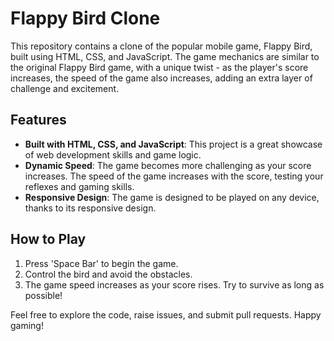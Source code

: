 # Flappy Bird Clone

This repository contains a clone of the popular mobile game, Flappy Bird, built using HTML, CSS, and JavaScript. The game mechanics are similar to the original Flappy Bird game, with a unique twist - as the player's score increases, the speed of the game also increases, adding an extra layer of challenge and excitement.

## Features
- **Built with HTML, CSS, and JavaScript**: This project is a great showcase of web development skills and game logic.
- **Dynamic Speed**: The game becomes more challenging as your score increases. The speed of the game increases with the score, testing your reflexes and gaming skills.
- **Responsive Design**: The game is designed to be played on any device, thanks to its responsive design.

## How to Play
1. Press 'Space Bar' to begin the game.
2. Control the bird and avoid the obstacles.
3. The game speed increases as your score rises. Try to survive as long as possible!

Feel free to explore the code, raise issues, and submit pull requests. Happy gaming!
